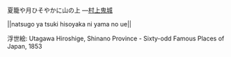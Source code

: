 夏籠や月ひそやかに山の上
—[村上鬼城](https://ja.wikipedia.org/wiki/村上鬼城)

||natsugo ya tsuki hisoyaka ni yama no ue||

浮世絵: Utagawa Hiroshige, Shinano Province - Sixty-odd Famous Places of Japan, 1853